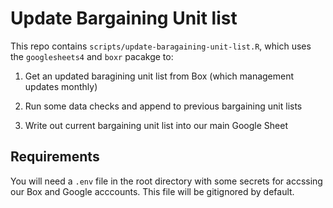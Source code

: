 # Update Bargaining Unit list

This repo contains `scripts/update-baragaining-unit-list.R`, which uses the `googlesheets4` and `boxr` pacakge to:

  1) Get an updated baragining unit list from Box (which management updates monthly)

  2) Run some data checks and append to previous bargaining unit lists
  
  3) Write out current bargaining unit list into our main Google Sheet
  
 
## Requirements

You will need a `.env` file in the root directory with some secrets for accssing our Box and Google acccounts. This file will be gitignored by default.


  
